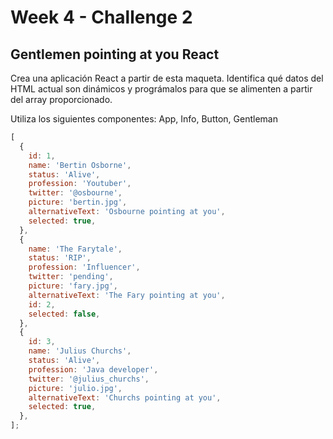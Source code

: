 # Week 4 - Challenge 2

## Gentlemen pointing at you React

Crea una aplicación React a partir de esta maqueta. Identifica qué datos del HTML actual son dinámicos y prográmalos para que se alimenten a partir del array proporcionado.

Utiliza los siguientes componentes: App, Info, Button, Gentleman

```javascript
[
  {
    id: 1,
    name: 'Bertin Osborne',
    status: 'Alive',
    profession: 'Youtuber',
    twitter: '@osbourne',
    picture: 'bertin.jpg',
    alternativeText: 'Osbourne pointing at you',
    selected: true,
  },
  {
    name: 'The Farytale',
    status: 'RIP',
    profession: 'Influencer',
    twitter: 'pending',
    picture: 'fary.jpg',
    alternativeText: 'The Fary pointing at you',
    id: 2,
    selected: false,
  },
  {
    id: 3,
    name: 'Julius Churchs',
    status: 'Alive',
    profession: 'Java developer',
    twitter: '@julius_churchs',
    picture: 'julio.jpg',
    alternativeText: 'Churchs pointing at you',
    selected: true,
  },
];
```
